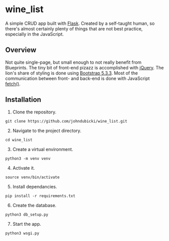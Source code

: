 # wine_list
A simple CRUD app built with [Flask](https://flask.palletsprojects.com/en/3.0.x/).  Created by a self-taught human, so there's almost certainly plenty of things that are not best practice, especially in the JavaScript.

## Overview
Not quite single-page, but small enough to not really benefit from Blueprints.  The tiny bit of front-end pizazz is accomplished with [jQuery](https://jquery.com/).  The lion's share of styling is done using [Bootstrap 5.3.3](https://getbootstrap.com/).  Most of the communication between front- and back-end is done with JavaScript [fetch()](https://developer.mozilla.org/en-US/docs/Web/API/Fetch_API/Using_Fetch).

## Installation
 1. Clone the repository.
 ```
 git clone https://github.com/johndubicki/wine_list.git
 ```
 2. Navigate to the project directory.
 ```
 cd wine_list
 ```
 3. Create a virtual environment.
 ```
 python3 -m venv venv
 ```
 4. Activate it.
 ```
 source venv/bin/activate
 ```
 5. Install dependancies.
 ```
pip install -r requirements.txt
 ```
 6. Create the database.
 ```
 python3 db_setup.py
 ```
 7. Start the app.
 ```
 python3 wsgi.py
 ```